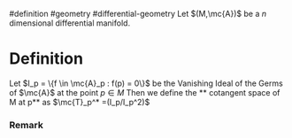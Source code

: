#definition 
#geometry
#differential-geometry
Let $(M,\mc{A})$ be a $n$ dimensional differential manifold.
# Definition
Let $I_p = \{f \in \mc{A}_p : f(p) = 0\}$ be the Vanishing Ideal of the Germs of $\mc{A}$ at the point $p \in M$
Then we define the ** cotangent space of M at p** as  $\mc{T}_p^* =(I_p/I_p^2)$

### Remark
